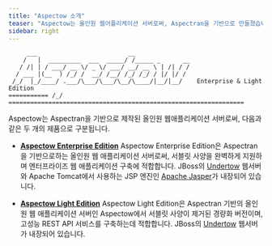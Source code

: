 ```yaml
---
title: "Aspectow 소개"
teaser: "Aspectow는 올인원 웹어플리케이션 서버로써, Aspectran을 기반으로 만들졌습니다."
sidebar: right
---
```


```
     ___                         __
    /   |  _________  ___  _____/ /_____ _      __
   / /| | / ___/ __ \/ _ \/ ___/ __/ __ \ | /| / /
  / ___ |(__  ) /_/ /  __/ /__/ /_/ /_/ / |/ |/ /
 /_/  |_/____/ .___/\___/\___/\__/\____/|__/|__/    Enterprise & Light Edition
=========== /_/ =================================================================
```

Aspectow는 Aspectran을 기반으로 제작된 올인원 웹애플리케이션 서버로써, 다음과 같은 두 개의 제품으로 구분됩니다.

* **[Aspectow Enterprise Edition](/ko/aspectow/aspectow-enterprise/)**
  Aspectow Enterprise Edition은 Aspectran을 기반으로하는 올인원 웹 애플리케이션 서버로써,
  서블릿 사양을 완벽하게 지원하며 엔터프라이즈 웹 애플리케이션 구축에 적합합니다.
  JBoss의 [Undertow](http://undertow.io) 웹서버와 Apache Tomcat에서 사용하는 JSP 엔진인
  [Apache Jasper](https://mvnrepository.com/artifact/org.mortbay.jasper/apache-jsp)가 내장되어 있습니다.

* **[Aspectow Light Edition](/ko/aspectow/aspectow-light/)**
  Aspectow Light Edition은 Aspectran 기반의 올인원 웹 애플리케이션 서버인 Aspectow에서
  서블릿 사양이 제거된 경량화 버전이며, 고성능 REST API 서비스를 구축하는데 적합합니다.
  JBoss의 [Undertow](http://undertow.io) 웹서버가 내장되어 있습니다.

